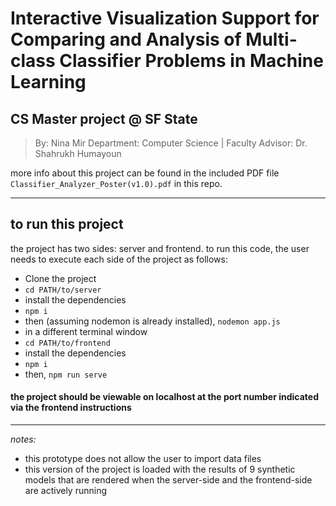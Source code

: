 # Interactive Visualization Support for Comparing and Analysis of Multi-class Classifier Problems in Machine Learning
## CS Master project @ SF State 
> By: Nina Mir
Department: Computer Science |
Faculty Advisor: Dr. Shahrukh Humayoun

more info about this project can be found in the included PDF file `Classifier_Analyzer_Poster(v1.0).pdf` in this repo.

---
## to run this project

the project has two sides: server and frontend. to run this code, the user needs to execute each side of the project as follows:

- Clone the project
- `cd PATH/to/server`
- install the dependencies
- `npm i`
- then (assuming nodemon is already installed), `nodemon app.js` 
- in a different terminal window
- `cd PATH/to/frontend`
- install the dependencies
- `npm i`
-  then, `npm run serve`

#### the project should be viewable on localhost at the port number indicated via the frontend instructions
---
*notes:*
- this prototype does not allow the user to import data files
- this version of the project is loaded with the results of 9 synthetic models that are rendered when the server-side and the frontend-side are actively running
